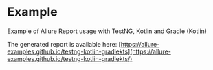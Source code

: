 # Example

Example of Allure Report usage with TestNG, Kotlin and Gradle (Kotlin)

The generated report is available here: [https://allure-examples.github.io/testng-kotlin-gradlekts](https://allure-examples.github.io/testng-kotlin-gradlekts/)
